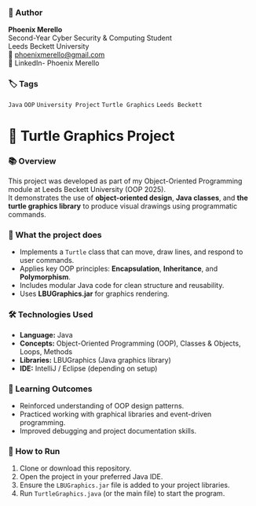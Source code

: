 
### 🧾 Author
**Phoenix Merello**  
Second-Year Cyber Security & Computing Student  
Leeds Beckett University  
📧 phoenixmerello@gmail.com  
💼 LinkedIn- Phoenix Merello

### 🏷️ Tags
`Java`  `OOP`  `University Project`  `Turtle Graphics`  `Leeds Beckett`

# 🐢 Turtle Graphics Project

### 📚 Overview
This project was developed as part of my Object-Oriented Programming module at Leeds Beckett University (OOP 2025).  
It demonstrates the use of **object-oriented design**, **Java classes**, and **the turtle graphics library** to produce visual drawings using programmatic commands.

### 🧠 What the project does
- Implements a `Turtle` class that can move, draw lines, and respond to user commands.
- Applies key OOP principles: **Encapsulation**, **Inheritance**, and **Polymorphism**.
- Includes modular Java code for clean structure and reusability.
- Uses **LBUGraphics.jar** for graphics rendering.

### 🛠️ Technologies Used
- **Language:** Java  
- **Concepts:** Object-Oriented Programming (OOP), Classes & Objects, Loops, Methods  
- **Libraries:** LBUGraphics (Java graphics library)  
- **IDE:** IntelliJ / Eclipse (depending on setup)

### 🎯 Learning Outcomes
- Reinforced understanding of OOP design patterns.
- Practiced working with graphical libraries and event-driven programming.
- Improved debugging and project documentation skills.

### 🚀 How to Run
1. Clone or download this repository.
2. Open the project in your preferred Java IDE.
3. Ensure the `LBUGraphics.jar` file is added to your project libraries.
4. Run `TurtleGraphics.java` (or the main file) to start the program.



